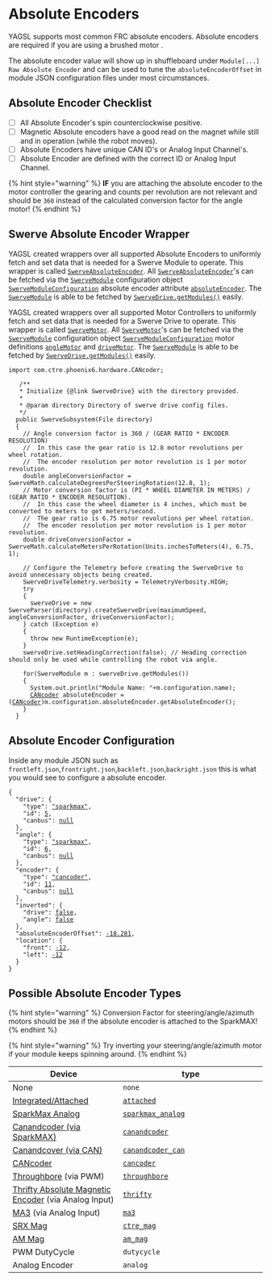# Absolute Encoders

YAGSL supports most common FRC absolute encoders. Absolute encoders are required if you are using a brushed motor .

The absolute encoder value will show up in shuffleboard under `Module[...] Raw Absolute Encoder` and can be used to tune the `absoluteEncoderOffset` in module JSON configuration files under most circumstances.

## Absolute Encoder Checklist

* [ ] All Absolute Encoder's spin counterclockwise positive.
* [ ] Magnetic Absolute encoders have a good read on the magnet while still and in operation (while the robot moves).
* [ ] Absolute Encoders have unique CAN ID's or Analog Input Channel's.
* [ ] Absolute Encoder are defined with the correct ID or Analog Input Channel.

{% hint style="warning" %}
**IF** you are attaching the absolute encoder to the motor controller the gearing and counts per revolution are not relevant and should be `360` instead of the calculated conversion factor for the angle motor!
{% endhint %}

## Swerve Absolute Encoder Wrapper

YAGSL created wrappers over all supported Absolute Encoders to uniformly fetch and set data that is needed for a Swerve Module to operate. This wrapper is called [`SwerveAbsoluteEncoder`](https://broncbotz3481.github.io/YAGSL/swervelib/encoders/SwerveAbsoluteEncoder.html). All [`SwerveAbsoluteEncoder`](https://broncbotz3481.github.io/YAGSL/swervelib/encoders/SwerveAbsoluteEncoder.html)'s can be fetched via the [`SwerveModule`](https://broncbotz3481.github.io/YAGSL/swervelib/SwerveModule.html#configuration) configuration object [`SwerveModuleConfiguration`](https://broncbotz3481.github.io/YAGSL/swervelib/parser/SwerveModuleConfiguration.html) absolute encoder attribute [`absoluteEncoder`](https://broncbotz3481.github.io/YAGSL/swervelib/parser/SwerveModuleConfiguration.html#absoluteEncoder). The [`SwerveModule`](https://broncbotz3481.github.io/YAGSL/swervelib/SwerveModule.html) is able to be fetched by [`SwerveDrive.getModules()`](https://broncbotz3481.github.io/YAGSL/swervelib/SwerveDrive.html#getModules\(\)) easily.

YAGSL created wrappers over all supported Motor Controllers to uniformly fetch and set data that is needed for a Swerve Drive to operate. This wrapper is called [`SwerveMotor`](https://broncbotz3481.github.io/YAGSL/swervelib/motors/SwerveMotor.html). All [`SwerveMotor`](https://broncbotz3481.github.io/YAGSL/swervelib/motors/SwerveMotor.html)'s can be fetched via the [`SwerveModule`](https://broncbotz3481.github.io/YAGSL/swervelib/SwerveModule.html#configuration) configuration object [`SwerveModuleConfiguration`](https://broncbotz3481.github.io/YAGSL/swervelib/parser/SwerveModuleConfiguration.html) motor definitions [`angleMotor`](https://broncbotz3481.github.io/YAGSL/swervelib/parser/SwerveModuleConfiguration.html#angleMotor) and [`driveMotor`](https://broncbotz3481.github.io/YAGSL/swervelib/parser/SwerveModuleConfiguration.html#driveMotor). The [`SwerveModule`](https://broncbotz3481.github.io/YAGSL/swervelib/SwerveModule.html) is able to be fetched by [`SwerveDrive.getModules()`](https://broncbotz3481.github.io/YAGSL/swervelib/SwerveDrive.html#getModules\(\)) easily.

<pre class="language-java"><code class="lang-java">import com.ctre.phoenix6.hardware.CANcoder;
 
   /**
   * Initialize {@link SwerveDrive} with the directory provided.
   *
   * @param directory Directory of swerve drive config files.
   */
  public SwerveSubsystem(File directory)
  {
    // Angle conversion factor is 360 / (GEAR RATIO * ENCODER RESOLUTION)
    //  In this case the gear ratio is 12.8 motor revolutions per wheel rotation.
    //  The encoder resolution per motor revolution is 1 per motor revolution.
    double angleConversionFactor = SwerveMath.calculateDegreesPerSteeringRotation(12.8, 1);
    // Motor conversion factor is (PI * WHEEL DIAMETER IN METERS) / (GEAR RATIO * ENCODER RESOLUTION).
    //  In this case the wheel diameter is 4 inches, which must be converted to meters to get meters/second.
    //  The gear ratio is 6.75 motor revolutions per wheel rotation.
    //  The encoder resolution per motor revolution is 1 per motor revolution.
    double driveConversionFactor = SwerveMath.calculateMetersPerRotation(Units.inchesToMeters(4), 6.75, 1);

    // Configure the Telemetry before creating the SwerveDrive to avoid unnecessary objects being created.
    SwerveDriveTelemetry.verbosity = TelemetryVerbosity.HIGH;
    try
    {
      swerveDrive = new SwerveParser(directory).createSwerveDrive(maximumSpeed, angleConversionFactor, driveConversionFactor);
    } catch (Exception e)
    {
      throw new RuntimeException(e);
    }
    swerveDrive.setHeadingCorrection(false); // Heading correction should only be used while controlling the robot via angle.

    for(SwerveModule m : swerveDrive.getModules())
    {
      System.out.println("Module Name: "+m.configuration.name);
      <a data-footnote-ref href="#user-content-fn-1">CANcoder</a> absoluteEncoder = (<a data-footnote-ref href="#user-content-fn-2">CANcoder</a>)m.configuration.absoluteEncoder.getAbsoluteEncoder();
    }
  }
</code></pre>

## Absolute Encoder Configuration

Inside any module JSON such as `frontleft.json`,`frontright.json`,`backleft.json`,`backright.json` this is what you would see to configure a absolute encoder.

<pre class="language-json"><code class="lang-json">{
  "drive": {
    "type": <a data-footnote-ref href="#user-content-fn-3">"sparkmax"</a>,
    "id": <a data-footnote-ref href="#user-content-fn-4">5</a>,
    "canbus": <a data-footnote-ref href="#user-content-fn-5">null</a>
  },
  "angle": {
    "type": <a data-footnote-ref href="#user-content-fn-6">"sparkmax"</a>,
    "id": <a data-footnote-ref href="#user-content-fn-7">6</a>,
    "canbus": <a data-footnote-ref href="#user-content-fn-8">null</a>
  },
  "encoder": {
    "type": <a data-footnote-ref href="#user-content-fn-9">"cancoder"</a>,
    "id": <a data-footnote-ref href="#user-content-fn-10">11</a>,
    "canbus": <a data-footnote-ref href="#user-content-fn-11">null</a>
  },
  "inverted": {
    "drive": <a data-footnote-ref href="#user-content-fn-12">false</a>,
    "angle": <a data-footnote-ref href="#user-content-fn-13">false</a>
  },
  "absoluteEncoderOffset": <a data-footnote-ref href="#user-content-fn-14">-18.281</a>,
  "location": {
    "front": <a data-footnote-ref href="#user-content-fn-15">-12</a>,
    "left": <a data-footnote-ref href="#user-content-fn-16">-12</a>
  }
}
</code></pre>

## Possible Absolute Encoder Types

{% hint style="warning" %}
Conversion Factor for steering/angle/azimuth motors should be `360` if the absolute encoder is attached to the SparkMAX!
{% endhint %}

{% hint style="warning" %}
Try inverting your steering/angle/azimuth motor if your module keeps spinning around.
{% endhint %}

<table data-full-width="true"><thead><tr><th>Device</th><th width="269">type</th></tr></thead><tbody><tr><td>None</td><td><code>none</code></td></tr><tr><td><a href="https://docs.revrobotics.com/brushless/spark-max/encoders/absolute#data-port-connector-information">Integrated/Attached</a></td><td><a data-footnote-ref href="#user-content-fn-17"><code>attached</code></a></td></tr><tr><td><a href="https://docs.revrobotics.com/brushless/spark-max/encoders/absolute#data-port-connector-information">SparkMax Analog</a></td><td><a data-footnote-ref href="#user-content-fn-18"><code>sparkmax_analog</code></a></td></tr><tr><td><a href="https://docs.reduxrobotics.com/canandcoder/spark-max#using-the-pwm-output-with-spark-max">Canandcoder (via SparkMAX)</a></td><td><a data-footnote-ref href="#user-content-fn-19"><code>canandcoder</code></a></td></tr><tr><td><a href="https://docs.reduxrobotics.com/canandcoder/getting-started">Canandcover (via CAN)</a></td><td><a data-footnote-ref href="#user-content-fn-20"><code>canandcoder_can</code></a></td></tr><tr><td><a href="https://pro.docs.ctr-electronics.com/en/latest/docs/hardware-reference/cancoder/index.html">CANcoder</a></td><td><a data-footnote-ref href="#user-content-fn-21"><code>cancoder</code></a></td></tr><tr><td><a href="https://www.revrobotics.com/rev-11-1271/">Throughbore</a> (via PWM)</td><td><a data-footnote-ref href="#user-content-fn-22"><code>throughbore</code></a></td></tr><tr><td><a href="https://www.thethriftybot.com/products/thrifty-absolute-magnetic-encoder">Thrifty Absolute Magnetic Encoder</a>  (via Analog Input)</td><td><a data-footnote-ref href="#user-content-fn-23"><code>thrifty</code></a></td></tr><tr><td><a href="https://www.andymark.com/products/ma3-absolute-encoder-with-cable">MA3</a> (via Analog Input)</td><td><a data-footnote-ref href="#user-content-fn-24"><code>ma3</code></a></td></tr><tr><td><a href="https://store.ctr-electronics.com/srx-mag-encoder/">SRX Mag</a></td><td><a data-footnote-ref href="#user-content-fn-25"><code>ctre_mag</code></a></td></tr><tr><td><a href="https://www.andymark.com/products/am-mag-encoder">AM Mag</a></td><td><a data-footnote-ref href="#user-content-fn-26"><code>am_mag</code></a></td></tr><tr><td>PWM DutyCycle</td><td><code>dutycycle</code></td></tr><tr><td>Analog Encoder</td><td><code>analog</code></td></tr></tbody></table>

[^1]: [`CANcoder`](https://api.ctr-electronics.com/phoenix6/release/java/com/ctre/phoenix6/hardware/CANcoder.html) from Phoenix 6, initialized via CAN bus and CAN ID from configurations.

[^2]: [`CANcoder`](https://api.ctr-electronics.com/phoenix6/release/java/com/ctre/phoenix6/hardware/CANcoder.html) from Phoenix 6, initialized via CAN bus and CAN ID from configurations. Cast `Object` to [`CANcoder`](https://api.ctr-electronics.com/phoenix6/release/java/com/ctre/phoenix6/hardware/CANcoder.html)

[^3]: SparkMAX brushless mode is selected.

[^4]: The SparkMAX has a CAN ID of `5`.

[^5]: SparkMAX is not compatible with CANivore so the `canbus` should be `null` or `""`.

[^6]: SparkMAX brushless mode is selected.

[^7]: The SparkMAX has a CAN ID of `6`.

[^8]: SparkMAX is not compatible with CANivore so the `canbus` should be `null` or `""`.

[^9]: [`CANcoder`](https://api.ctr-electronics.com/phoenix6/release/java/com/ctre/phoenix6/hardware/CANcoder.html) is selected using the CAN ID and bus bellow.

[^10]: [`CANcoder`](https://api.ctr-electronics.com/phoenix6/release/java/com/ctre/phoenix6/hardware/CANcoder.html) id for this module.

[^11]: CANivore name of which the [`CANcoder`](https://api.ctr-electronics.com/phoenix6/release/java/com/ctre/phoenix6/hardware/CANcoder.html) resides on.

[^12]: The drive motor spins counter clockwise positive without any inversion.

[^13]: The steering/angle/azimuth motor spins counterclockwise positive without inversion.

[^14]: Offset read from `Module[...] Raw Absolute Encoder` when the wheel was facing straight and bevels the same way.\
    \
    Offsets are in degrees.

[^15]: The center of this module is `-12`in from the center of the robot "frontwise".

[^16]: The center of this module is `-12`in from the center of the robot "left".

[^17]: <pre class="language-json"><code class="lang-json">"encoder": {
        "type": <a data-footnote-ref href="#user-content-fn-27">"attached"</a>,
        "id": <a data-footnote-ref href="#user-content-fn-28">11</a>,
        "canbus": <a data-footnote-ref href="#user-content-fn-29">null</a>
      },
    </code></pre>

[^18]: <pre class="language-json"><code class="lang-json">"encoder": {
        "type": <a data-footnote-ref href="#user-content-fn-30">"sparkmax_analog"</a>,
        "id": <a data-footnote-ref href="#user-content-fn-31">11</a>,
        "canbus": <a data-footnote-ref href="#user-content-fn-32">null</a>
      },
    </code></pre>

[^19]: <pre class="language-json"><code class="lang-json">"encoder": {
        "type": <a data-footnote-ref href="#user-content-fn-33">"canandcoder"</a>,
        "id": <a data-footnote-ref href="#user-content-fn-34">11</a>,
        "canbus": <a data-footnote-ref href="#user-content-fn-35">null</a>
      },
    </code></pre>

[^20]: <pre class="language-json"><code class="lang-json">"encoder": {
        "type": <a data-footnote-ref href="#user-content-fn-36">"canandcoder_can"</a>,
        "id": <a data-footnote-ref href="#user-content-fn-37">11</a>,
        "canbus": <a data-footnote-ref href="#user-content-fn-38">null</a>
      },
    </code></pre>

[^21]: <pre class="language-json"><code class="lang-json">"encoder": {
        "type": <a data-footnote-ref href="#user-content-fn-39">"cancoder"</a>,
        "id": <a data-footnote-ref href="#user-content-fn-40">11</a>,
        "canbus": <a data-footnote-ref href="#user-content-fn-41">null</a>
      },
    </code></pre>

[^22]: <pre class="language-json"><code class="lang-json">"encoder": {
        "type": <a data-footnote-ref href="#user-content-fn-42">"throughbore"</a>,
        "id": <a data-footnote-ref href="#user-content-fn-43">11</a>,
        "canbus": <a data-footnote-ref href="#user-content-fn-44">null</a>
      },
    </code></pre>

[^23]: <pre class="language-json"><code class="lang-json">"encoder": {
        "type": <a data-footnote-ref href="#user-content-fn-45">"thrifty"</a>,
        "id": <a data-footnote-ref href="#user-content-fn-46">11</a>,
        "canbus": <a data-footnote-ref href="#user-content-fn-47">null</a>
      },
    </code></pre>

[^24]: <pre class="language-json"><code class="lang-json">"encoder": {
        "type": <a data-footnote-ref href="#user-content-fn-48">"ma3"</a>,
        "id": <a data-footnote-ref href="#user-content-fn-49">11</a>,
        "canbus": <a data-footnote-ref href="#user-content-fn-50">null</a>
      },
    </code></pre>

[^25]: <pre class="language-json"><code class="lang-json">"encoder": {
        "type": <a data-footnote-ref href="#user-content-fn-51">"ctre_mag"</a>,
        "id": <a data-footnote-ref href="#user-content-fn-52">11</a>,
        "canbus": <a data-footnote-ref href="#user-content-fn-53">null</a>
      },
    </code></pre>

[^26]: <pre class="language-json"><code class="lang-json">"encoder": {
        "type": <a data-footnote-ref href="#user-content-fn-54">"am_mag"</a>,
        "id": <a data-footnote-ref href="#user-content-fn-55">11</a>,
        "canbus": <a data-footnote-ref href="#user-content-fn-56">null</a>
      },
    </code></pre>
